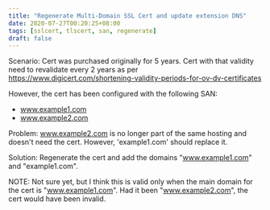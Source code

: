 ```yaml
---
title: "Regenerate Multi-Domain SSL Cert and update extension DNS"
date: 2020-07-27T00:20:25+08:00
tags: [sslcert, tlscert, san, regenerate]
draft: false
---
```



Scenario:
Cert was purchased originally for 5 years. Cert with that validity need to revalidate every 2 years as per https://www.digicert.com/shortening-validity-periods-for-ov-dv-certificates

However, the cert has been configured with the following SAN: 
* www.example1.com
* www.example2.com


Problem:
www.example2.com is no longer part of the same hosting and doesn't need the cert.
However, 'example1.com' should replace it.


Solution:
Regenerate the cert and add the domains "www.example1.com" and "example1.com".

NOTE: Not sure yet, but I think this is valid only when the main domain for the cert is "www.example1.com". Had it been "www.example2.com", the cert would have been invalid.
